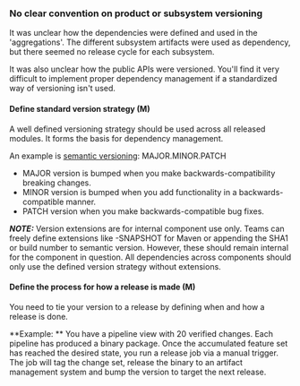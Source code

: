 ---
---

### No clear convention on product or subsystem versioning

It was unclear how the dependencies were defined and used in the 'aggregations'. 
The different subsystem artifacts were used as dependency, but there seemed no release cycle for each subsystem.

It was also unclear how the public APIs were versioned.
You'll find it very difficult to implement proper dependency management if a standardized way of versioning isn't used.

#### Define standard version strategy (M)

A well defined versioning strategy should be used across all released modules. 
It forms the basis for dependency management.

An example is [semantic versioning](http://semver.org/): MAJOR.MINOR.PATCH

* MAJOR version is bumped when you make backwards-compatibility breaking changes.
* MINOR version is bumped when you add functionality in a backwards-compatible manner.
* PATCH version when you make backwards-compatible bug fixes.

_**NOTE:**_ Version extensions are for internal component use only. 
Teams can freely define extensions like -SNAPSHOT for Maven or appending the SHA1 or build number to semantic version.
However, these should remain internal for the component in question. 
All dependencies across components should only use the defined version strategy without extensions.

#### Define the process for how a release is made (M)

You need to tie your version to a release by defining when and how a release is done.

**Example: **
You have a pipeline view with 20 verified changes. 
Each pipeline has produced a binary package. 
Once the accumulated feature set has reached the desired state, you run a release job via a manual trigger. 
The job will tag the change set, release the binary to an artifact management system and bump the version to target the next release.
